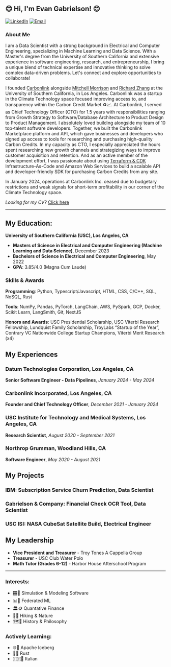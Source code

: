 ## 😊 Hi, I'm Evan Gabrielson! 😊 

[![LinkedIn](https://img.shields.io/badge/LinkedIn-evan--gabrielson-blue)](https://www.linkedin.com/in/evan-gabrielson-649b10168/)
[![Email](https://img.shields.io/badge/Email-ejgabrie@usc.edu-red)](mailto:ejgabrie@usc.edu)

### About Me

I am a Data Scientist with a strong background in Electrical and Computer Engineering, specializing in Machine Learning and Data Science. With a Master's degree from the University of Southern California and extensive experience in software engineering, research, and entrepreneurship, I bring a unique blend of technical expertise and innovative thinking to solve complex data-driven problems. Let's connect and explore opportunities to collaborate!

I founded [Carbonlink](https://www.carbonlink.io/) alongside [Mitchell Morrison](https://www.linkedin.com/in/mitchell-morrison2024/) and [Richard Zhang](https://www.linkedin.com/in/richard-zhang139/) at the University of Southern California, in Los Angeles. Carbonlink was a startup in the Climate Technology space focused improving access to, and transparency within the Carbon Credit Market ♻️📈. At Carbonlink, I served as Chief Technology Officer (CTO) for 1.5 years with responsibilities ranging from Growth Strategy to Software/Database Architecture to Product Design to Product Management. I absolutely loved building alongside my team of 10 top-talent software developers. Together, we built the Carbonlink Marketplace platform and API, which gave businesses and developers who signed up access to tools for researching and purchasing high-quality Carbon Credits. In my capacity as CTO, I especially appreciated the hours spent researching new growth channels and strategizing ways to improve customer acquisition and retention. And as an active member of the development effort, I was passionate about using [Terraform & CDK](https://developer.hashicorp.com/terraform/tutorials/aws-get-started) Infrastructure-As-Code and Amazon Web Services to build a scalable API and developer-friendly SDK for purchasing Carbon Credits from any site.

In January 2024, operations at Carbonlink Inc. ceased due to budgetary restrictions and weak signals for short-term profitability in our corner of the Climate Technology space.

_Looking for my CV?_ [Click here](https://github.com/evangabe/evangabe/blob/38f0f50c9992b51e15aef9decf9c35c7d29249b7/EG_2024_5_ml_ds.pdf)

---

## My Education:

**University of Southern California (USC), Los Angeles, CA**  
- **Masters of Science in Electrical and Computer Engineering (Machine Learning and Data Science)**, December 2023  
- **Bachelors of Science in Electrical and Computer Engineering**, May 2022  
- **GPA**: 3.85/4.0 (Magna Cum Laude)

### Skills & Awards
**Programming**: Python, Typescript/Javascript, HTML, CSS, C/C++, SQL, NoSQL, Rust

**Tools**: NumPy, Pandas, PyTorch, LangChain, AWS, PySpark, GCP, Docker, Scikit Learn, LangSmith, Git, NextJS

**Honors and Awards**: USC Presidential Scholarship, USC Viterbi Research Fellowship, Lundquist Family Scholarship, TroyLabs “Startup of the Year”, Contrary VC Nationwide College Startup Champions, Viterbi Merit Research (x4)

## My Experiences

### Datum Technologies Corporation, Los Angeles, CA
**Senior Software Engineer - Data Pipelines**, *January 2024 - May 2024*

### Carbonlink Incorporated, Los Angeles, CA
**Founder and Chief Technology Officer**, *December 2021 - January 2024*

### USC Institute for Technology and Medical Systems, Los Angeles, CA
**Research Scientist**, *August 2020 - September 2021*

### Northrop Grumman, Woodland Hills, CA
**Software Engineer**, *May 2020 - August 2021*

## My Projects

### IBM: Subscription Service Churn Prediction, **Data Scientist**

### Gabrielson & Company: Financial Check OCR Tool, **Data Scientist**  

### USC ISI: NASA CubeSat Satellite Build, **Electrical Engineer**  

## My Leadership

- **Vice President and Treasurer** - Troy Tones A Cappella Group
- **Treasurer** - USC Club Water Polo
- **Math Tutor (Grades 6-12)** - Harbor House Afterschool Program

---

### Interests: 

  - 🎛️🔢 Simulation & Modeling Software
  - 📊📲 Federated ML
  - 🏛️🪙 Quantative Finance
  - 🥾🌱 Hiking & Nature 
  - 🗺️📖 History & Philosophy

### Actively Learning:

  - 🌐📶 Apache Iceberg
  - 🦀✨ Rust
  - 🇮🇹🤌 Italian
